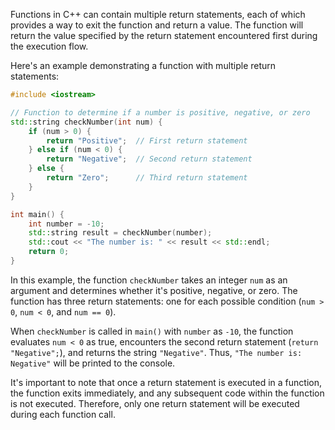 [//]: # (###Functions with Multiple Return Statements)

Functions in C++ can contain multiple return statements, each of which provides a way to exit the function and return a value. The function will return the value specified by the return statement encountered first during the execution flow.

Here's an example demonstrating a function with multiple return statements:

```cpp
#include <iostream>

// Function to determine if a number is positive, negative, or zero
std::string checkNumber(int num) {
    if (num > 0) {
        return "Positive";  // First return statement
    } else if (num < 0) {
        return "Negative";  // Second return statement
    } else {
        return "Zero";      // Third return statement
    }
}

int main() {
    int number = -10;
    std::string result = checkNumber(number);
    std::cout << "The number is: " << result << std::endl;
    return 0;
}
```

In this example, the function `checkNumber` takes an integer `num` as an argument and determines whether it's positive, negative, or zero. The function has three return statements: one for each possible condition (`num > 0`, `num < 0`, and `num == 0`).

When `checkNumber` is called in `main()` with `number` as `-10`, the function evaluates `num < 0` as true, encounters the second return statement (`return "Negative";`), and returns the string `"Negative"`. Thus, `"The number is: Negative"` will be printed to the console.

It's important to note that once a return statement is executed in a function, the function exits immediately, and any subsequent code within the function is not executed. Therefore, only one return statement will be executed during each function call.

